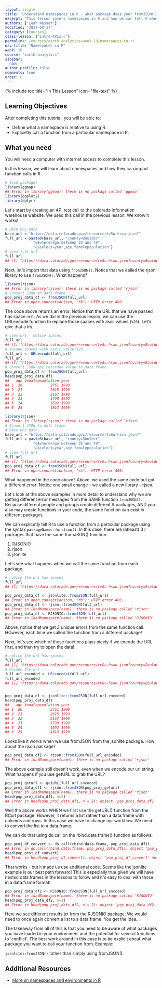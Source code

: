 ```yaml
---
layout: single
title: "Understand namespaces in R - what package does your fromJSON() function come from?"
excerpt: "This lesson covers namespaces in R and how we can tell R where to get a function from (what code to use) in R."
authors: ['Leah Wasser']
modified: '2017-08-17'
category: [courses]
class-lesson: ['intro-APIs-r']
permalink: /courses/earth-analytics/week-10/namespaces-in-r/
nav-title: 'Namespaces in R'
week: 10
course: "earth-analytics"
sidebar:
  nav:
author_profile: false
comments: true
order: 6
---
```



{% include toc title="In This Lesson" icon="file-text" %}

<div class='notice--success' markdown="1">

## <i class="fa fa-graduation-cap" aria-hidden="true"></i> Learning Objectives

After completing this tutorial, you will be able to:

* Define what a namespace is relative to using R.
* Explicetly call a function from a particular namespace in R.

## <i class="fa fa-check-square-o fa-2" aria-hidden="true"></i> What you need

You will need a computer with internet access to complete this lesson.

</div>




In this lesson, we will learn about namespaces and how they can impact function
calls in R.


```r
# load packages
library(ggmap)
## Error in library(ggmap): there is no package called 'ggmap'
library(ggplot2)
library(dplyr)
```



Let's start by creating an API rest call to the colorado information warehouse
website. We used this call in the previous lesson. We know it works!



```r
# Base URL path
base_url = "https://data.colorado.gov/resource/tv8u-hswn.json?"
full_url = paste0(base_url, "county=Boulder",
             "&$where=age between 20 and 40",
             "&$select=year,age,femalepopulation")
# view full url
full_url
## [1] "https://data.colorado.gov/resource/tv8u-hswn.json?county=Boulder&$where=age between 20 and 40&$select=year,age,femalepopulation"
```

Next, let's import that data using `fromJSON()`. Notice that we called the
rjson library to use `fromJSON()`. What happens?


```r
library(rjson)
## Error in library(rjson): there is no package called 'rjson'
# Convert JSON to data frame
pop_proj_data_df <- fromJSON(full_url)
## Error in open.connection(con, "rb"): HTTP error 400.
```

The code above returns an error.  Notice that the URL that we have passed has space
in it. As we did in the previous lesson, we can use the URLencode function to
replace those spaces with ascii values (`%20`). Let's give that a try.


```r
# view url - notice spaces
full_url
## [1] "https://data.colorado.gov/resource/tv8u-hswn.json?county=Boulder&$where=age between 20 and 40&$select=year,age,femalepopulation"
# encode spaces with ascii value %20
full_url <- URLencode(full_url)
full_url
## [1] "https://data.colorado.gov/resource/tv8u-hswn.json?county=Boulder&$where=age%20between%2020%20and%2040&$select=year,age,femalepopulation"
# Convert JSON api returned value to data frame
pop_proj_data_df <- fromJSON(full_url)
head(pop_proj_data_df)
##   age femalepopulation year
## 1  20             2751 1990
## 2  21             2615 1990
## 3  22             2167 1990
## 4  23             1798 1990
## 5  24             1692 1990
## 6  25             1813 1990
```



```r
library(rjson)
## Error in library(rjson): there is no package called 'rjson'
# Convert JSON to data frame
# Base URL path
base_url = "https://data.colorado.gov/resource/tv8u-hswn.json?"
full_url = paste0(base_url, "county=Boulder",
             "&$where=age between 20 and 40",
             "&$select=year,age,femalepopulation")
# view full url
full_url
## [1] "https://data.colorado.gov/resource/tv8u-hswn.json?county=Boulder&$where=age between 20 and 40&$select=year,age,femalepopulation"
pop_proj_data_df <- fromJSON(full_url)
## Error in open.connection(con, "rb"): HTTP error 400.
```

What happened in the code above? Above, we used the same code but got a different
error! Notice one small change - we called a new library - rjson.

Let's look at the above examples in more detail to understand why we are getting
different error messages from the SAME function `fromJSON()`. Because different people
and groups create different R packages, AND you also may create functions in your
code, the same function can exist in different packages.

We can explicetly tell R to use a function from a particular package using the
syntax `packageName::function()`. In this case, there are (atleast) 3 r packages that have
the same fromJSON() function:

1. RJSONIO
1. rjson
1. jsonlite

Let's see what happens when we call the same function from each package.



```r
# notice the url has spaces
full_url
## [1] "https://data.colorado.gov/resource/tv8u-hswn.json?county=Boulder&$where=age between 20 and 40&$select=year,age,femalepopulation"

pop_proj_data_df <- jsonlite::fromJSON(full_url)
## Error in open.connection(con, "rb"): HTTP error 400.
pop_proj_data_df <- rjson::fromJSON(full_url)
## Error in loadNamespace(name): there is no package called 'rjson'
pop_proj_data_df <- RJSONIO::fromJSON(full_url)
## Error in loadNamespace(name): there is no package called 'RJSONIO'
```

Above, notice that we get 3 unique errors from the same function call. HOwever, each
time we called the function from a different package!

Next, let's see which of these functions plays nicely if we encode the URL first,
and then try to open the data!



```r
# notice the url has spaces
full_url
## [1] "https://data.colorado.gov/resource/tv8u-hswn.json?county=Boulder&$where=age between 20 and 40&$select=year,age,femalepopulation"
# encode the url
full_url_encoded <- URLencode(full_url)
full_url_encoded
## [1] "https://data.colorado.gov/resource/tv8u-hswn.json?county=Boulder&$where=age%20between%2020%20and%2040&$select=year,age,femalepopulation"


pop_proj_data_df <- jsonlite::fromJSON(full_url_encoded)
head(pop_proj_data_df)
##   age femalepopulation year
## 1  20             2751 1990
## 2  21             2615 1990
## 3  22             2167 1990
## 4  23             1798 1990
## 5  24             1692 1990
## 6  25             1813 1990
```

Looks like it works when we use fromJSON from the jsonlite package. How about the
rjson package?



```r
pop_proj_data_df1 <- rjson::fromJSON(full_url_encoded)
## Error in loadNamespace(name): there is no package called 'rjson'
```

The above example still doesn't work, even when we encode our url string. What
happens if you use getURL to grab the URL?


```r
pop_proj_geturl <- getURL(full_url_encoded)
pop_proj_data_df1 <- rjson::fromJSON(pop_proj_geturl)
## Error in loadNamespace(name): there is no package called 'rjson'
head(pop_proj_data_df1, n=2)
## Error in head(pop_proj_data_df1, n = 2): object 'pop_proj_data_df1' not found
```

Well the above works WHEN we first use the getURL() function from the RCurl package!
However, it returns a list rather than a data.frame with columns and rows. In this
case we have to change our workflow. We need to convert the list to a data.frame.

We can do that using do.call on the rbind.data.frame() function as follows:


```r
pop_proj_df_convert <- do.call(rbind.data.frame, pop_proj_data_df1)
## Error in do.call(rbind.data.frame, pop_proj_data_df1): object 'pop_proj_data_df1' not found
head(pop_proj_df_convert)
## Error in head(pop_proj_df_convert): object 'pop_proj_df_convert' not found
```

That works - but it made us use additional code. Seems like the jsonlite example
is our best path forward! This is especially true given we will have nested
data.frames in the lessons to follow and it's easy to deal with those in a data.frame
format!


```r
pop_proj_data_df2 <- RJSONIO::fromJSON(full_url_encoded)
## Error in loadNamespace(name): there is no package called 'RJSONIO'
head(pop_proj_data_df2, n=2)
## Error in head(pop_proj_data_df2, n = 2): object 'pop_proj_data_df2' not found
```

Here we see different results jet from the RJSONIO package. We would need to once
again convert a list to a data.frame. You get the idea...

The takeaway from all of this is that you need to be aware of what packages
you have loaded in your environment and the potential for several functions to
'conflict'. The best work around in this case is to be explicit about what
package you want to call your function from. Example:

`jsonlite::fromJSON()` rather than simply using fromJSON().


<div class="notice--info" markdown="1">

## Additional Resources

* <a href="http://blog.obeautifulcode.com/R/How-R-Searches-And-Finds-Stuff/" target="_blank">More on namespaces and environments in R</a>
</div>
